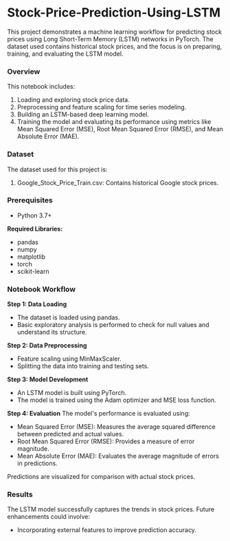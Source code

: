 # Stock-Price-Prediction-Using-LSTM
This project demonstrates a machine learning workflow for predicting stock prices using Long Short-Term Memory (LSTM) networks in PyTorch. The dataset used contains historical stock prices, and the focus is on preparing, training, and evaluating the LSTM model.
### Overview
This notebook includes:
1. Loading and exploring stock price data.
2. Preprocessing and feature scaling for time series modeling.
3. Building an LSTM-based deep learning model.
4. Training the model and evaluating its performance using metrics like Mean Squared Error (MSE), Root Mean Squared Error (RMSE), and Mean Absolute Error (MAE).
### Dataset
The dataset used for this project is:
1. Google_Stock_Price_Train.csv: Contains historical Google stock prices.
### Prerequisites
- Python 3.7+

**Required Libraries:**
- pandas
- numpy
- matplotlib
- torch
- scikit-learn

### Notebook Workflow
**Step 1: Data Loading**
- The dataset is loaded using pandas.
- Basic exploratory analysis is performed to check for null values and understand its structure.
  
**Step 2: Data Preprocessing**
- Feature scaling using MinMaxScaler.
- Splitting the data into training and testing sets.
  
**Step 3: Model Development**
- An LSTM model is built using PyTorch.
- The model is trained using the Adam optimizer and MSE loss function.
  
**Step 4: Evaluation**
The model's performance is evaluated using:
- Mean Squared Error (MSE): Measures the average squared difference between predicted and actual values.
- Root Mean Squared Error (RMSE): Provides a measure of error magnitude.
- Mean Absolute Error (MAE): Evaluates the average magnitude of errors in predictions.

Predictions are visualized for comparison with actual stock prices.

### Results
The LSTM model successfully captures the trends in stock prices. Future enhancements could involve:
- Incorporating external features to improve prediction accuracy.


